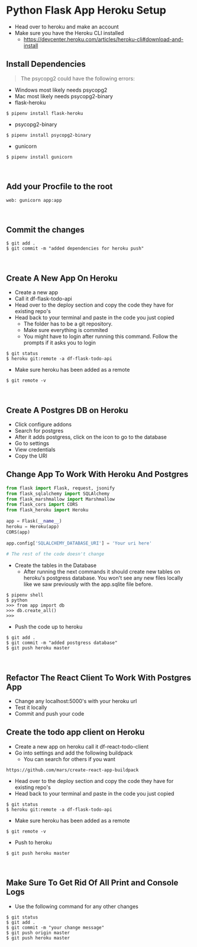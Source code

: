 # Python Flask App Heroku Setup
- Head over to heroku and make an account
- Make sure you have the Heroku CLI installed
  - https://devcenter.heroku.com/articles/heroku-cli#download-and-install
​
## Install Dependencies
> The psycopg2 could have the following errors:
  - Windows most likely needs psycopg2
  - Mac most likely needs psycopg2-binary
- flask-heroku
```
$ pipenv install flask-heroku
```
- psycopg2-binary
```
$ pipenv install psycopg2-binary
```
- gunicorn
```
$ pipenv install gunicorn
```
​
## Add your Procfile to the root
```
web: gunicorn app:app
```
​
## Commit the changes
```
$ git add .
$ git commit -m "added dependencies for heroku push"
```
​
## Create A New App On Heroku
- Create a new app
- Call it df-flask-todo-api
- Head over to the deploy section and copy the code they have for existing repo's
- Head back to your terminal and paste in the code you just copied
  - The folder has to be a git repository.
  - Make sure everything is commited
  - You might have to login after running this command.  Follow the prompts if it asks you to login
```
$ git status
$ heroku git:remote -a df-flask-todo-api
```
- Make sure heroku has been added as a remote
```
$ git remote -v
```
​
## Create A Postgres DB on Heroku
- Click configure addons
- Search for postgres
- After it adds postgress, click on the icon to go to the database
- Go to settings
- View credentials
- Copy the URI
​
​
## Change App To Work With Heroku And Postgres
```python
from flask import Flask, request, jsonify
from flask_sqlalchemy import SQLAlchemy
from flask_marshmallow import Marshmallow
from flask_cors import CORS
from flask_heroku import Heroku
​
app = Flask(__name__)
heroku = Heroku(app)
CORS(app)
​
app.config['SQLALCHEMY_DATABASE_URI'] = 'Your uri here'
​
# The rest of the code doesn't change
```
- Create the tables in the Database
  - After running the next commands it should create new tables on heroku's postgress database.  You won't see any new files locally like we saw previously with the app.sqlite file before.
```
$ pipenv shell
$ python
>>> from app import db
>>> db.create_all()
>>> 
```
- Push the code up to heroku
```
$ git add .
$ git commit -m "added postgress database"
$ git push heroku master
```
​
## Refactor The React Client To Work With Postgres App
- Change any localhost:5000's with your heroku url
- Test it locally
- Commit and push your code
​
​
## Create the todo app client on Heroku
- Create a new app on heroku call it df-react-todo-client
- Go into settings and add the following buildpack
  - You can search for others if you want
```
https://github.com/mars/create-react-app-buildpack
```
- Head over to the deploy section and copy the code they have for existing repo's
- Head back to your terminal and paste in the code you just copied
```
$ git status
$ heroku git:remote -a df-flask-todo-api
```
- Make sure heroku has been added as a remote
```
$ git remote -v
```
- Push to heroku
```
$ git push heroku master
```
​
​
## Make Sure To Get Rid Of All Print and Console Logs
- Use the following command for any other changes
```
$ git status
$ git add .
$ git commit -m "your change message"
$ git push origin master
$ git push heroku master
```